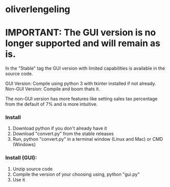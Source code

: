 
# oliverlengeling

# IMPORTANT: The GUI version is no longer supported and will remain as is.

In the "Stable" tag the GUI version with limited capabilities is available in the source code.

GUI Version: Compile using python 3 with tkinter installed if not already.
Non-GUI Version: Compile and boom thats it.

The non-GUI version has more features like setting sales tax percentage from the default of 7% and is more intuitive.

### Install
1. Download python if you don't already have it
2. Download "convert.py" from the stable releases
3. Run, python "convert.py" in a terminal window (Linux and Mac) or CMD (Windows)

### Install (GUI):
1. Unzip source code
2. Compile the version of your choosing using, python "gui.py"
3. Use it

